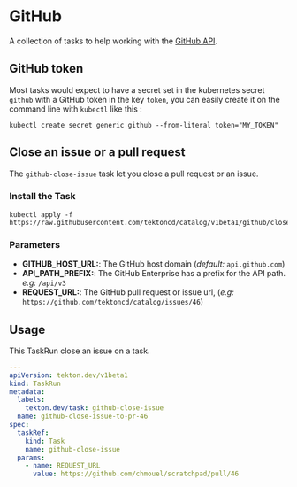 # GitHub

A collection of tasks to help working with the [GitHub
API](https://developer.github.com/v3/).

## GitHub token

Most tasks would expect to have a secret set in the kubernetes secret `github`
with a GitHub token in the key `token`, you can easily create it on the
command line with `kubectl` like this :

```
kubectl create secret generic github --from-literal token="MY_TOKEN"
```

## Close an issue or a pull request

The `github-close-issue` task let you close a pull request or an
issue.

### Install the Task

```
kubectl apply -f https://raw.githubusercontent.com/tektoncd/catalog/v1beta1/github/close_issue.yaml
```

### Parameters

* **GITHUB_HOST_URL:**: The GitHub host domain (_default:_ `api.github.com`)
* **API_PATH_PREFIX:**: The GitHub Enterprise has a prefix for the API path. _e.g:_ `/api/v3`
* **REQUEST_URL:**: The GitHub pull request or issue url, (_e.g:_
  `https://github.com/tektoncd/catalog/issues/46`)

## Usage

This TaskRun close an issue on a task.

```yaml
---
apiVersion: tekton.dev/v1beta1
kind: TaskRun
metadata:
  labels:
    tekton.dev/task: github-close-issue
  name: github-close-issue-to-pr-46
spec:
  taskRef:
    kind: Task
    name: github-close-issue
  params:
    - name: REQUEST_URL
      value: https://github.com/chmouel/scratchpad/pull/46
```